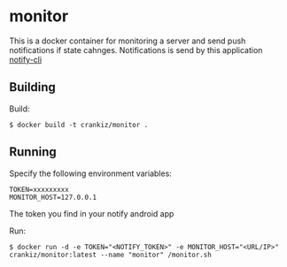 # monitor
This is a docker container for monitoring a server and send push notifications if state cahnges.
Notifications is send by this application [notify-cli](https://mashlol.github.io/notify/)
 
Building
-------

Build:
```
$ docker build -t crankiz/monitor .
```

Running
-------

Specify the following environment variables:
```
TOKEN=xxxxxxxxx
MONITOR_HOST=127.0.0.1
```
The token you find in your notify android app


Run:

```
$ docker run -d -e TOKEN="<NOTIFY_TOKEN>" -e MONITOR_HOST="<URL/IP>" crankiz/monitor:latest --name "monitor" /monitor.sh
```
